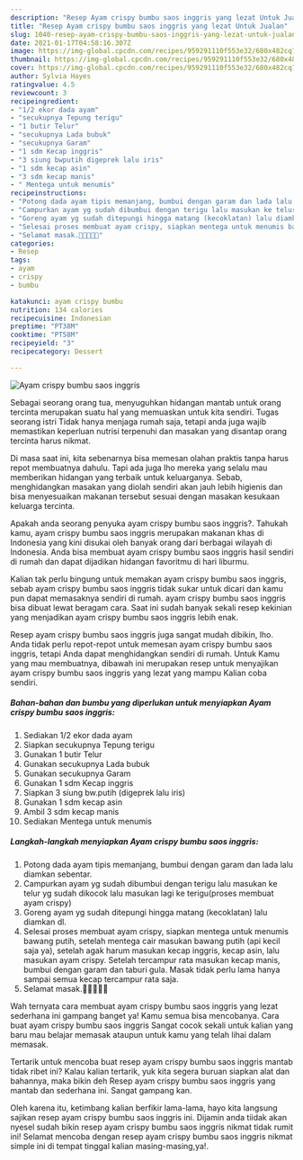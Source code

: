 ```yaml
---
description: "Resep Ayam crispy bumbu saos inggris yang lezat Untuk Jualan"
title: "Resep Ayam crispy bumbu saos inggris yang lezat Untuk Jualan"
slug: 1040-resep-ayam-crispy-bumbu-saos-inggris-yang-lezat-untuk-jualan
date: 2021-01-17T04:58:16.307Z
image: https://img-global.cpcdn.com/recipes/959291110f553e32/680x482cq70/ayam-crispy-bumbu-saos-inggris-foto-resep-utama.jpg
thumbnail: https://img-global.cpcdn.com/recipes/959291110f553e32/680x482cq70/ayam-crispy-bumbu-saos-inggris-foto-resep-utama.jpg
cover: https://img-global.cpcdn.com/recipes/959291110f553e32/680x482cq70/ayam-crispy-bumbu-saos-inggris-foto-resep-utama.jpg
author: Sylvia Hayes
ratingvalue: 4.5
reviewcount: 3
recipeingredient:
- "1/2 ekor dada ayam"
- "secukupnya Tepung terigu"
- "1 butir Telur"
- "secukupnya Lada bubuk"
- "secukupnya Garam"
- "1 sdm Kecap inggris"
- "3 siung bwputih digeprek lalu iris"
- "1 sdm kecap asin"
- "3 sdm kecap manis"
- " Mentega untuk menumis"
recipeinstructions:
- "Potong dada ayam tipis memanjang, bumbui dengan garam dan lada lalu diamkan sebentar."
- "Campurkan ayam yg sudah dibumbui dengan terigu lalu masukan ke telur yg sudah dikocok lalu masukan lagi ke terigu(proses membuat ayam crispy)"
- "Goreng ayam yg sudah ditepungi hingga matang (kecoklatan) lalu diamkan dl."
- "Selesai proses membuat ayam crispy, siapkan mentega untuk menumis bawang putih, setelah mentega cair masukan bawang putih (api kecil saja ya), setelah agak harum masukan kecap inggris, kecap asin, lalu masukan ayam crispy. Setelah tercampur rata masukan kecap manis, bumbui dengan garam dan taburi gula. Masak tidak perlu lama hanya sampai semua kecap tercampur rata saja."
- "Selamat masak.💪💪🍳🍳🍳"
categories:
- Resep
tags:
- ayam
- crispy
- bumbu

katakunci: ayam crispy bumbu 
nutrition: 134 calories
recipecuisine: Indonesian
preptime: "PT38M"
cooktime: "PT58M"
recipeyield: "3"
recipecategory: Dessert

---
```



![Ayam crispy bumbu saos inggris](https://img-global.cpcdn.com/recipes/959291110f553e32/680x482cq70/ayam-crispy-bumbu-saos-inggris-foto-resep-utama.jpg)

Sebagai seorang orang tua, menyuguhkan hidangan mantab untuk orang tercinta merupakan suatu hal yang memuaskan untuk kita sendiri. Tugas seorang istri Tidak hanya menjaga rumah saja, tetapi anda juga wajib memastikan keperluan nutrisi terpenuhi dan masakan yang disantap orang tercinta harus nikmat.

Di masa  saat ini, kita sebenarnya bisa memesan olahan praktis tanpa harus repot membuatnya dahulu. Tapi ada juga lho mereka yang selalu mau memberikan hidangan yang terbaik untuk keluarganya. Sebab, menghidangkan masakan yang diolah sendiri akan jauh lebih higienis dan bisa menyesuaikan makanan tersebut sesuai dengan masakan kesukaan keluarga tercinta. 



Apakah anda seorang penyuka ayam crispy bumbu saos inggris?. Tahukah kamu, ayam crispy bumbu saos inggris merupakan makanan khas di Indonesia yang kini disukai oleh banyak orang dari berbagai wilayah di Indonesia. Anda bisa membuat ayam crispy bumbu saos inggris hasil sendiri di rumah dan dapat dijadikan hidangan favoritmu di hari liburmu.

Kalian tak perlu bingung untuk memakan ayam crispy bumbu saos inggris, sebab ayam crispy bumbu saos inggris tidak sukar untuk dicari dan kamu pun dapat memasaknya sendiri di rumah. ayam crispy bumbu saos inggris bisa dibuat lewat beragam cara. Saat ini sudah banyak sekali resep kekinian yang menjadikan ayam crispy bumbu saos inggris lebih enak.

Resep ayam crispy bumbu saos inggris juga sangat mudah dibikin, lho. Anda tidak perlu repot-repot untuk memesan ayam crispy bumbu saos inggris, tetapi Anda dapat menghidangkan sendiri di rumah. Untuk Kamu yang mau membuatnya, dibawah ini merupakan resep untuk menyajikan ayam crispy bumbu saos inggris yang lezat yang mampu Kalian coba sendiri.

<!--inarticleads1-->

##### Bahan-bahan dan bumbu yang diperlukan untuk menyiapkan Ayam crispy bumbu saos inggris:

1. Sediakan 1/2 ekor dada ayam
1. Siapkan secukupnya Tepung terigu
1. Gunakan 1 butir Telur
1. Gunakan secukupnya Lada bubuk
1. Gunakan secukupnya Garam
1. Gunakan 1 sdm Kecap inggris
1. Siapkan 3 siung bw.putih (digeprek lalu iris)
1. Gunakan 1 sdm kecap asin
1. Ambil 3 sdm kecap manis
1. Sediakan  Mentega untuk menumis




<!--inarticleads2-->

##### Langkah-langkah menyiapkan Ayam crispy bumbu saos inggris:

1. Potong dada ayam tipis memanjang, bumbui dengan garam dan lada lalu diamkan sebentar.
1. Campurkan ayam yg sudah dibumbui dengan terigu lalu masukan ke telur yg sudah dikocok lalu masukan lagi ke terigu(proses membuat ayam crispy)
1. Goreng ayam yg sudah ditepungi hingga matang (kecoklatan) lalu diamkan dl.
1. Selesai proses membuat ayam crispy, siapkan mentega untuk menumis bawang putih, setelah mentega cair masukan bawang putih (api kecil saja ya), setelah agak harum masukan kecap inggris, kecap asin, lalu masukan ayam crispy. Setelah tercampur rata masukan kecap manis, bumbui dengan garam dan taburi gula. Masak tidak perlu lama hanya sampai semua kecap tercampur rata saja.
1. Selamat masak.💪💪🍳🍳🍳




Wah ternyata cara membuat ayam crispy bumbu saos inggris yang lezat sederhana ini gampang banget ya! Kamu semua bisa mencobanya. Cara buat ayam crispy bumbu saos inggris Sangat cocok sekali untuk kalian yang baru mau belajar memasak ataupun untuk kamu yang telah lihai dalam memasak.

Tertarik untuk mencoba buat resep ayam crispy bumbu saos inggris mantab tidak ribet ini? Kalau kalian tertarik, yuk kita segera buruan siapkan alat dan bahannya, maka bikin deh Resep ayam crispy bumbu saos inggris yang mantab dan sederhana ini. Sangat gampang kan. 

Oleh karena itu, ketimbang kalian berfikir lama-lama, hayo kita langsung sajikan resep ayam crispy bumbu saos inggris ini. Dijamin anda tiidak akan nyesel sudah bikin resep ayam crispy bumbu saos inggris nikmat tidak rumit ini! Selamat mencoba dengan resep ayam crispy bumbu saos inggris nikmat simple ini di tempat tinggal kalian masing-masing,ya!.


